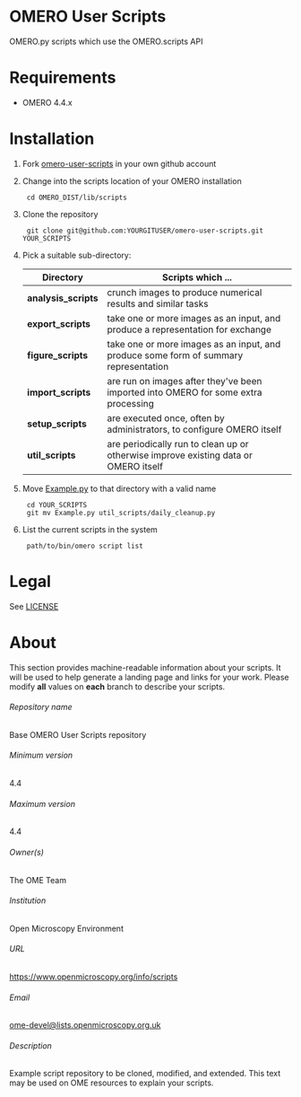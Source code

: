OMERO User Scripts
==================

OMERO.py scripts which use the OMERO.scripts API

Requirements
============

* OMERO 4.4.x

Installation
============

1. Fork [omero-user-scripts](https://github.com/ome/omero-user-scripts/fork) in your own github account

2. Change into the scripts location of your OMERO installation

        cd OMERO_DIST/lib/scripts

3. Clone the repository

        git clone git@github.com:YOURGITUSER/omero-user-scripts.git YOUR_SCRIPTS

3. Pick a suitable sub-directory:

    | Directory            | Scripts which ...                                                                    |
    | ---------            | -----------------                                                                    |
    | **analysis_scripts** | crunch images to produce numerical results and similar tasks                         |
    | **export_scripts**   | take one or more images as an input, and produce a representation for exchange       |
    | **figure_scripts**   | take one or more images as an input, and produce some form of summary representation |
    | **import_scripts**   | are run on images after they've been imported into OMERO for some extra processing   |
    | **setup_scripts**    | are executed once, often by administrators, to configure OMERO itself                |
    | **util_scripts**     | are periodically run to clean up or otherwise improve existing data or OMERO itself  |

4. Move [Example.py](Example.py) to that directory with a valid name

        cd YOUR_SCRIPTS
        git mv Example.py util_scripts/daily_cleanup.py

5. List the current scripts in the system

        path/to/bin/omero script list

Legal
=====

See [LICENSE](LICENSE)


# About #
This section provides machine-readable information about your scripts.
It will be used to help generate a landing page and links for your work.
Please modify **all** values on **each** branch to describe your scripts.

###### Repository name ######
Base OMERO User Scripts repository

###### Minimum version ######
4.4

###### Maximum version ######
4.4

###### Owner(s) ######
The OME Team

###### Institution ######
Open Microscopy Environment

###### URL ######
https://www.openmicroscopy.org/info/scripts

###### Email ######
ome-devel@lists.openmicroscopy.org.uk

###### Description ######
Example script repository to be cloned, modified, and extended.
This text may be used on OME resources to explain your scripts.
